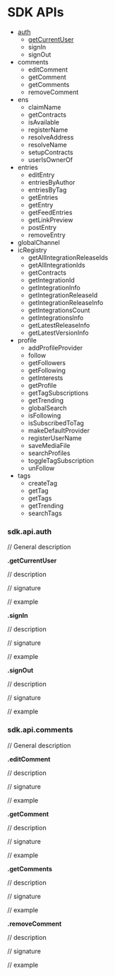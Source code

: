 

# SDK APIs

- [auth](#sdk.auth)
    - [getCurrentUser](#.getCurrentUser)
    - signIn
    - signOut
- comments
    - editComment
    - getComment
    - getComments
    - removeComment
- ens
    - claimName
    - getContracts
    - isAvailable
    - registerName
    - resolveAddress
    - resolveName
    - setupContracts
    - userIsOwnerOf
- entries
    - editEntry
    - entriesByAuthor
    - entriesByTag
    - getEntries
    - getEntry
    - getFeedEntries
    - getLinkPreview
    - postEntry
    - removeEntry
- globalChannel
- icRegistry
    - getAllIntegrationReleaseIds
    - getAllIntegrationIds
    - getContracts
    - getIntegrationId
    - getIntegrationInfo
    - getIntegrationReleaseId
    - getIntegrationReleaseInfo
    - getIntegrationsCount
    - getIntegrationsInfo
    - getLatestReleaseInfo
    - getLatestVersionInfo
- profile
    - addProfileProvider
    - follow
    - getFollowers
    - getFollowing
    - getInterests
    - getProfile
    - getTagSubscriptions
    - getTrending
    - globalSearch
    - isFollowing
    - isSubscribedToTag
    - makeDefaultProvider
    - registerUserName
    - saveMediaFile
    - searchProfiles
    - toggleTagSubscription
    - unFollow
- tags
    - createTag
    - getTag
    - getTags
    - getTrending
    - searchTags


### sdk.api.auth
// General description

**.getCurrentUser**

// description

// signature

// example

**.signIn**

// description

// signature

// example

**.signOut**

// description

// signature

// example

### sdk.api.comments
// General description

**.editComment**

// description

// signature

// example

**.getComment**

// description

// signature

// example

**.getComments**

// description

// signature

// example

**.removeComment**

// description

// signature

// example
